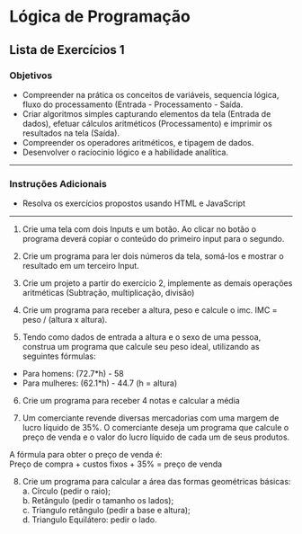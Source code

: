 # Lógica de Programação 
## Lista de Exercícios 1 
### Objetivos
- Compreender na prática os conceitos de variáveis, sequencia lógica, fluxo do processamento (Entrada - Processamento - Saída. 
- Criar algoritmos simples capturando elementos da tela (Entrada de dados), efetuar cálculos aritméticos (Processamento) e imprimir os resultados na tela (Saída). 
- Compreender os operadores aritméticos, e tipagem de dados.   
- Desenvolver o racíocinio lógico e a habilidade analítica. 
---
### Instruções Adicionais 
- Resolva os exercícios propostos usando HTML e JavaScript 

--- 
1. Crie uma tela com dois Inputs e um botão. Ao clicar no botão o programa deverá copiar o conteúdo do primeiro input para o segundo.

2. Crie um programa para ler dois números da tela, somá-los e mostrar o resultado em um terceiro Input. 

3. Crie um projeto a partir do exercício 2, implemente as demais operações aritméticas (Subtração, multiplicação, divisão) 

4. Crie um programa para receber a altura, peso  e calcule o imc.
  IMC = peso / (altura x altura).

5. Tendo como dados de entrada a altura e o sexo de uma pessoa, construa um programa que calcule seu peso ideal, utilizando as seguintes fórmulas:
-    Para homens: (72.7*h) - 58
-    Para mulheres: (62.1*h) - 44.7 (h = altura)

6. Crie um programa para receber 4 notas e calcular a média

7. Um comerciante revende diversas mercadorias com uma margem de lucro líquido de 35%. O comerciante deseja um programa que calcule o preço de venda e o valor do lucro líquido de cada um de seus produtos.  
 
 A fórmula para obter o preço de venda é:  
 Preço de compra + custos fixos + 35% = preço de venda 

   
8. Crie um programa para calcular a área das formas geométricas básicas:  
a.	Círculo (pedir o raio);  
b.	Retângulo (pedir o tamanho os lados);  
c.	Triangulo retângulo (pedir a base e altura);  
d.	Triangulo Equilátero: pedir o lado.





  